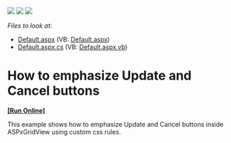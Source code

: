 <!-- default badges list -->
![](https://img.shields.io/endpoint?url=https://codecentral.devexpress.com/api/v1/VersionRange/128539878/15.1.3%2B)
[![](https://img.shields.io/badge/Open_in_DevExpress_Support_Center-FF7200?style=flat-square&logo=DevExpress&logoColor=white)](https://supportcenter.devexpress.com/ticket/details/E357)
[![](https://img.shields.io/badge/📖_How_to_use_DevExpress_Examples-e9f6fc?style=flat-square)](https://docs.devexpress.com/GeneralInformation/403183)
<!-- default badges end -->
<!-- default file list -->
*Files to look at*:

* [Default.aspx](./CS/WebSite/Default.aspx) (VB: [Default.aspx](./VB/WebSite/Default.aspx))
* [Default.aspx.cs](./CS/WebSite/Default.aspx.cs) (VB: [Default.aspx.vb](./VB/WebSite/Default.aspx.vb))
<!-- default file list end -->
# How to emphasize Update and Cancel buttons
<!-- run online -->
**[[Run Online]](https://codecentral.devexpress.com/e357/)**
<!-- run online end -->


<p>This example shows how to emphasize Update and Cancel buttons inside ASPxGridView using custom css rules.</p>

<br/>


